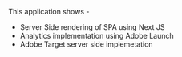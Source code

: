This application shows -

  - Server Side rendering of SPA using Next JS 
  - Analytics implementation using Adobe Launch
  - Adobe Target server side implemetation
